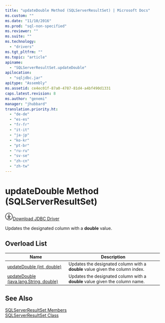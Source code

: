 ```yaml
---
title: "updateDouble Method (SQLServerResultSet) | Microsoft Docs"
ms.custom: ""
ms.date: "11/10/2016"
ms.prod: "sql-non-specified"
ms.reviewer: ""
ms.suite: ""
ms.technology: 
  - "drivers"
ms.tgt_pltfrm: ""
ms.topic: "article"
apiname: 
  - "SQLServerResultSet.updateDouble"
apilocation: 
  - "sqljdbc.jar"
apitype: "Assembly"
ms.assetid: ce4ec01f-87a0-4787-81d4-a4bf490d1331
caps.latest.revision: 8
ms.author: "genemi"
manager: "jhubbard"
translation.priority.ht: 
  - "de-de"
  - "es-es"
  - "fr-fr"
  - "it-it"
  - "ja-jp"
  - "ko-kr"
  - "pt-br"
  - "ru-ru"
  - "sv-se"
  - "zh-cn"
  - "zh-tw"
---
```

# updateDouble Method (SQLServerResultSet)
![Download](../../../ssdt/media/download.png)[Download JDBC Driver](http://go.microsoft.com/fwlink/?LinkId=245496)

  Updates the designated column with a **double** value.  
  
## Overload List  
  
|Name|Description|  
|----------|-----------------|  
|[updateDouble (int, double)](../../../connect/jdbc/reference/updatedouble-method--int--double-.md)|Updates the designated column with a **double** value given the column index.|  
|[updateDouble (java.lang.String, double)](../../../connect/jdbc/reference/updatedouble-method--java.lang.string--double-.md)|Updates the designated column with a **double** value given the column name.|  
  
## See Also  
 [SQLServerResultSet Members](../../../connect/jdbc/reference/sqlserverresultset-members.md)   
 [SQLServerResultSet Class](../../../connect/jdbc/reference/sqlserverresultset-class.md)  
  
  
